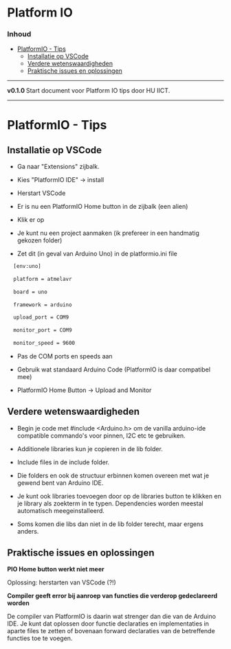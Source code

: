 # Platform IO[](title-id) <!-- omit in toc -->

### Inhoud[](toc-id) <!-- omit in toc -->

- [PlatformIO - Tips](#platformio---tips)
  - [Installatie op VSCode](#installatie-op-vscode)
  - [Verdere wetenswaardigheden](#verdere-wetenswaardigheden)
  - [Praktische issues en oplossingen](#praktische-issues-en-oplossingen)

---

**v0.1.0 [](version-id)** Start document voor Platform IO tips door HU IICT[](author-id).

---

# PlatformIO - Tips

## Installatie op VSCode

- Ga naar "Extensions" zijbalk.

- Kies "PlatformIO IDE" -> install

- Herstart VSCode

- Er is nu een PlatformIO Home button in de zijbalk (een alien)

- Klik er op

- Je kunt nu een project aanmaken (ik prefereer in een handmatig gekozen folder)

- Zet dit (in geval van Arduino Uno) in de platformio.ini file

```bash
  [env:uno]
  
  platform = atmelavr
  
  board = uno
  
  framework = arduino
  
  upload_port = COM9
  
  monitor_port = COM9
  
  monitor_speed = 9600
```

- Pas de COM ports en speeds aan 

- Gebruik wat standaard Arduino Code (PlatformIO is daar compatibel mee)

- PlatformIO Home Button -> Upload and Monitor

## Verdere wetenswaardigheden

- Begin je code met #include <Arduino.h> om de vanilla arduino-ide compatible commando's voor pinnen, I2C etc te gebruiken.

- Additionele libraries kun je copieren in de lib folder.

- Include files in de include folder.

- Die folders en ook de structuur erbinnen komen overeen met wat je gewend bent van Arduino IDE.

- Je kunt ook libraries toevoegen door op de libraries button te klikken en je library als zoekterm in te typen. Dependencies worden meestal automatisch meegeinstalleerd.

- Soms komen die libs dan niet in de lib folder terecht, maar ergens anders.

## Praktische issues en oplossingen

**PIO Home button werkt niet meer**

Oplossing: herstarten van VSCode (?!)

**Compiler geeft error bij aanroep van functies die verderop gedeclareerd worden**

De compiler van PlatformIO is daarin wat strenger dan die van de Arduino IDE.
Je kunt dat oplossen door functie declaraties en implementaties in aparte files te zetten of bovenaan forward declaraties van de betreffende functies toe te voegen.
